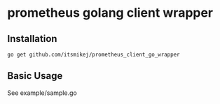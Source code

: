 prometheus golang client wrapper
============================

Installation
------------
```shell
go get github.com/itsmikej/prometheus_client_go_wrapper
```

Basic Usage
------------
See example/sample.go
